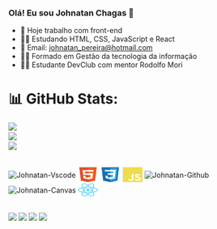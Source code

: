 ### Olá! Eu sou Johnatan Chagas 👋

- 💼 Hoje trabalho com front-end
- 👨‍🎓 Estudando HTML, CSS, JavaScript e React
- 💬 Email: johnatan_pereira@hotmail.com
- 👨‍🎓 Formado em Gestão da tecnologia da informação
- 👨‍🎓 Estudante DevClub com mentor Rodolfo Mori

# 📊 GitHub Stats:
![](https://github-readme-stats.vercel.app/api?username=JohnatanChagas&theme=dark&hide_border=false&include_all_commits=false&count_private=true)<br/>
![](https://github-readme-streak-stats.herokuapp.com/?user=JohnatanChagas&theme=dark&hide_border=false)<br/>
![](https://github-readme-stats.vercel.app/api/top-langs/?username=JohnatanChagas&theme=dark&hide_border=false&include_all_commits=false&count_private=true&layout=compact)


<div style="display: inline_block"><br>
  
  <img align="center" alt="Johnatan-Vscode" height="30" width="40" src="https://cdn.jsdelivr.net/gh/devicons/devicon/icons/vscode/vscode-original.svg" />
  <img align="center" alt="Johnatan-HTML" height="30" width="40" src="https://raw.githubusercontent.com/devicons/devicon/master/icons/html5/html5-original.svg">
  <img align="center" alt="Johnatan-CSS" height="30" width="40" src="https://raw.githubusercontent.com/devicons/devicon/master/icons/css3/css3-original.svg">
  <img align="center" alt="Johnatan-Js" height="30" width="40" src="https://raw.githubusercontent.com/devicons/devicon/master/icons/javascript/javascript-plain.svg">
  <img align="center" alt="Johnatan-Github" height="30" width="40" src="https://cdn.jsdelivr.net/gh/devicons/devicon/icons/github/github-original.svg" />
  <img align="center" alt="Johnatan-Canvas" height="30" width="40" src="https://cdn.jsdelivr.net/gh/devicons/devicon/icons/canva/canva-original.svg" />
  <img align="center" alt="Johnatan-React" height="30" width="40" src="https://raw.githubusercontent.com/devicons/devicon/master/icons/react/react-original.svg">
  
 </div>
 
 ##

<div> 
  <a href="https://www.linkedin.com/in/johnatan-chagas-4843b8201/" target="_blank"><img src="https://img.shields.io/badge/-LinkedIn-%230077B5?style=for-the-badge&logo=linkedin&logoColor=white" target="_blank"></a> 
   <a href="https://www.instagram.com/johnatanchagass/" target="_blank"><img src="https://img.shields.io/badge/-Instagram-%23E4405F?style=for-the-badge&logo=instagram&logoColor=white" target="_blank"></a>
     <a href = "mailto:johnchagaschagas@gmail.com"><img src="https://img.shields.io/badge/-Gmail-%23333?style=for-the-badge&logo=gmail&logoColor=white" target="_blank"></a>
  <a href="https://www.youtube.com/channel/UCmo2D_RYC3axkc2lQu95jdQ" target="_blank"><img src="https://img.shields.io/badge/YouTube-FF0000?style=for-the-badge&logo=youtube&logoColor=white" target="_blank"></a>


  
</div>

